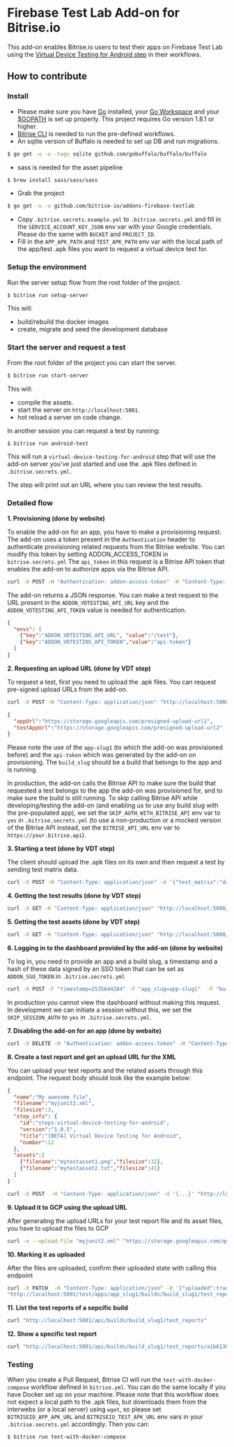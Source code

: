 # Firebase Test Lab Add-on for Bitrise.io

This add-on enables Bitrise.io users to test their apps on Firebase Test Lab using the [Virtual Device Testing for Android step](https://www.bitrise.io/integrations/steps/virtual-device-testing-for-android) in their workflows.

## How to contribute

### Install

- Please make sure you have [Go](https://golang.org) installed, your [Go Workspace](https://golang.org/doc/code.html#Workspaces) and your [$GOPATH](https://golang.org/doc/code.html#GOPATH) is set up properly. This project requires Go version 1.8.1 or higher.
- [Bitrise CLI](https://app.bitrise.io/cli) is needed to run the pre-defined workflows.
- An sqlite version of Buffalo is needed to set up DB and run migrations.
```bash
$ go get -u -v -tags sqlite github.com/gobuffalo/buffalo/buffalo
```
- sass is needed for the asset pipeline
```bash
$ brew install sass/sass/sass
```
- Grab the project
```bash
$ go get -u -v github.com/bitrise-io/addons-firebase-testlab
```
- Copy `.bitrise.secrets.example.yml` to `.bitrise.secrets.yml` and fill in the `SERVICE_ACCOUNT_KEY_JSON` env var with your Google credentials. Please do the same with `BUCKET` and `PROJECT_ID`.
- Fill in the `APP_APK_PATH` and `TEST_APK_PATH` env var with the local path of the app/test .apk files you want to request a virtual device test for.

### Setup the environment

Run the server setup flow from the root folder of the project.
```bash
$ bitrise run setup-server
```

This will:
- build/rebuild the docker images
- create, migrate and seed the development database

### Start the server and request a test

From the root folder of the project you can start the server.
```bash
$ bitrise run start-server
```

This will:
- compile the assets.
- start the server on `http://localhost:5001`.
- hot reload a server on code change.

In another session you can request a test by running:

```bash
$ bitrise run android-test
```

This will run a `virtual-device-testing-for-android` step that will use the add-on server you've just started and use the .apk files defined in `.bitrise.secrets.yml`.

The step will print out an URL where you can review the test results.

### Detailed flow

__1. Provisioning (done by website)__

To enable the add-on for an app, you have to make a provisioning request. The add-on uses a token present in the `Authentication` header to authenticate provisioning related requests from the Bitrise website. You can modify this token by setting ADDON_ACCESS_TOKEN in `bitrise.secrets.yml` The `api_token` in this request is a Bitrise API token that enables the add-on to authorize apps via the Bitrise API.

```bash
curl -X POST -H "Authentication: addon-access-token" -H "Content-Type: application/json" -d '{"app_slug":"app-slug1","api_token":"bitrise_token1","plan":"free"}' "http://localhost:5000/provision"
```

The add-on returns a JSON response. You can make a test request to the URL present in the `ADDON_VDTESTING_API_URL` key and the `ADDON_VDTESTING_API_TOKEN` value is needed for authentication.

```json
{
  "envs": [
    {"key":"ADDON_VDTESTING_API_URL", "value":"/test"},
    {"key":"ADDON_VDTESTING_API_TOKEN","value":"api-token"}
  ]
}
```

__2. Requesting an upload URL (done by VDT step)__

To request a test, first you need to upload the .apk files. You can request pre-signed upload URLs from the add-on.

```bash
curl -X POST -H "Content-Type: application/json" "http://localhost:5000/test/assets/app-slug1/build_slug1/api-token"
```

```json
{
  "appUrl":"https://storage.googleapis.com/presigned-upload-url1",
  "testAppUrl":"https://storage.googleapis.com/presigned-upload-url2"
}
```



Please note the use of the `app-slug1` (to which the add-on was provisioned before) and the `api-token` which was generated by the add-on on provisioning. The `build_slug` should be a build that belongs to the app and is running.

In production, the add-on calls the Bitrise API to make sure the build that requested a test belongs to the app the add-on was provisioned for, and to make sure the build is still running. To skip calling Bitrise API while developing/testing the add-on (and enabling us to use any build slug with the pre-populated app), we set the `SKIP_AUTH_WITH_BITRISE_API` env var to `yes` in `.bitrise.secrets.yml` (to use a non-production or a mocked version of the Bitrise API instead, set the `BITRISE_API_URL` env var to `https://your.bitrise.api`).

__3. Starting a test (done by VDT step)__

The client should upload the .apk files on its own and then request a test by sending test matrix data.

```bash
curl -X POST -H "Content-Type: application/json" -d '{"test_matrix":"data"}' "http://localhost:5000/test/app-slug1/build_slug1/api-token"
```

__4. Getting the test results (done by VDT step)__

```bash
curl -X GET -H "Content-Type: application/json" "http://localhost:5000/test/app-slug1/build_slug1/api-token"
```

__5. Getting the test assets (done by VDT step)__

```bash
curl -X GET -H "Content-Type: application/json" "http://localhost:5000/test/assets/app-slug1/build_slug1/api-token"
```

__6. Logging in to the dashboard provided by the add-on (done by website)__

To log in, you need to provide an app and a build slug, a timestamp and a hash of these data signed by an SSO token that can be set as `ADDON_SSO_TOKEN` in `.bitrise.secrets.yml`

```bash
curl -X POST -F "timestamp=2535644284" -F "app_slug=app-slug1"  -F "build_slug=build-slug1" -F "token=token"  "http://localhost:5000/login"
```

In production you cannot view the dashboard without making this request. In development we can initiate a session without this, we set the `SKIP_SESSION_AUTH` to `yes` in `.bitrise.secrets.yml`.

__7. Disabling the add-on for an app (done by website)__

```bash
curl -X DELETE -H "Authentication: addon-access-token" -H "Content-Type: application/json" "http://localhost:5000/provision/app-slug1"
```

__8. Create a test report and get an upload URL for the XML__

You can upload your test reports and the related assets through this endpoint. The request body should look like the example below:

```json
{
  "name":"My awesome file",
  "filename":"myjunit2.xml",
  "filesize":3,
  "step_info": {
    "id":"steps-virtual-device-testing-for-android",
    "version":"1.0.5",
    "title":"[BETA] Virtual Device Testing for Android",
    "number":12
  },
  "assets":[
    {"filename":"mytestasset1.png","filesize":32},
    {"filename":"mytestasset2.txt","filesize":41}
  ]
}
```

```bash
curl -X POST  -H "Content-Type: application/json" -d '{...}' "http://localhost:5001/test/apps/app_slug1/builds/build_slug1/test_reports/test-api-token"
```

__9. Upload it to GCP using the upload URL__

After generating the upload URLs for your test report file and its asset files, you have to upload the files to GCP

```bash
curl -v --upload-file "myjunit2.xml" "https://storage.googleapis.com/quick-test/builds/build_slug1/test_reports/a1b61365-899d-49b3-ae2d-b9bfbd2276f0/myjunit2.xml?Expires=...."
```

__10. Marking it as uploaded__

After the files are uploaded, confirm their uploaded state with calling this endpoint

```bash
curl -X PATCH  -H "Content-Type: application/json" -d '{"uploaded":true}'
"http://localhost:5001/test/apps/app_slug1/builds/build_slug1/test_reports/a1b61365-899d-49b3-ae2d-b9bfbd2276f0/test-api-token"
```

__11. List the test reports of a sepcific build__

```bash
curl "http://localhost:5001/api/builds/build_slug1/test_reports"
```

__12. Show a specific test report__

```bash
curl "http://localhost:5001/api/builds/build_slug1/test_reports/a1b61365-899d-49b3-ae2d-b9bfbd2276f0"
```

### Testing

When you create a Pull Request, Bitrise CI will run the `test-with-docker-compose` workflow defined in `bitrise.yml`. You can do the same locally if you have Docker set up on your machine. Please note that this workflow does not expect a local path to the .apk files, but downloads them from the interwebs (or a local server) using `wget`, so please  set `BITRISEIO_APP_APK_URL` and `BITRISEIO_TEST_APK_URL` env vars in your `.bitrise.secrets.yml` accordingly. Then you can:

```bash
$ bitrise run test-with-docker-compose
```
